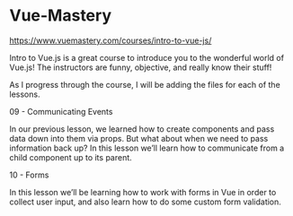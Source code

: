# Vue-Mastery

https://www.vuemastery.com/courses/intro-to-vue-js/

Intro to Vue.js is a great course to introduce you to the wonderful world of Vue.js! The instructors are funny, objective, and really know their stuff!

As I progress through the course, I will be adding the files for each of the lessons.


09 - Communicating Events

In our previous lesson, we learned how to create components and pass data down into them via props. But what about when we need to pass information back up? In this lesson we’ll learn how to communicate from a child component up to its parent.

10 - Forms

In this lesson we’ll be learning how to work with forms in Vue in order to collect user input, and also learn how to do some custom form validation.
